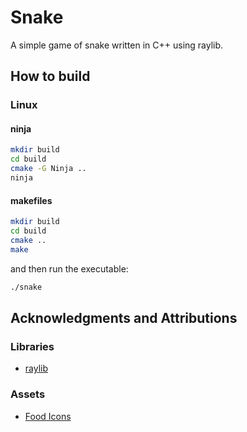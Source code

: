# Snake

A simple game of snake written in C++ using raylib.

## How to build

### Linux

#### ninja

```bash
mkdir build
cd build
cmake -G Ninja ..
ninja
```

#### makefiles

```bash
mkdir build
cd build
cmake ..
make
```

and then run the executable:

```bash
./snake
```

## Acknowledgments and Attributions

### Libraries

-   [raylib](https://www.raylib.com/)

### Assets

-   [Food Icons](https://janbarboza.itch.io/foods-potions-and-coins)
